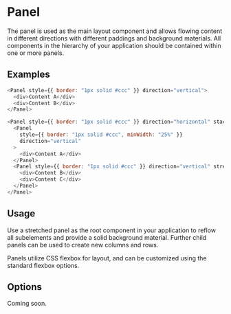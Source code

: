 # Panel

The panel is used as the main layout component and allows flowing content in different directions with different paddings and background materials. All components in the hierarchy of your application should be contained within one or more panels.

## Examples

```javascript
<Panel style={{ border: "1px solid #ccc" }} direction="vertical">
  <div>Content A</div>
  <div>Content B</div>
</Panel>
```

```javascript
<Panel style={{ border: "1px solid #ccc" }} direction="horizontal" stack>
  <Panel
    style={{ border: "1px solid #ccc", minWidth: "25%" }}
    direction="vertical"
  >
    <div>Content A</div>
  </Panel>
  <Panel style={{ border: "1px solid #ccc" }} direction="vertical" stretchX>
    <div>Content B</div>
    <div>Content C</div>
  </Panel>
</Panel>
```

## Usage

Use a stretched panel as the root component in your application to reflow all subelements and provide a solid background material. Further child panels can be used to create new columns and rows.

Panels utilize CSS flexbox for layout, and can be customized using the standard flexbox options.

## Options

Coming soon.
